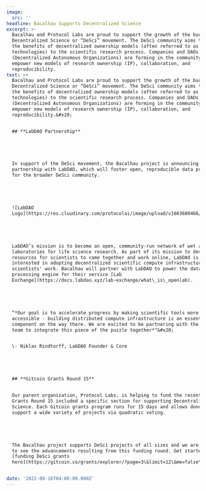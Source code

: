 ```yaml
---
image:
  src: ''
headline: Bacalhau Supports Decentralized Science
excerpt: >-
  Bacalhau and Protocol Labs are proud to support the growth of the burgeoning
  Decentralized Science or “DeSci” movement. The DeSci community aims to bring
  the benefits of decentralized ownership models (often referred to as “Web3”
  technologies) to the scientific research process. Companies and DAOs
  (Decentralized Autonomous Organizations) are forming in the community to
  empower new models of research ownership (IP), collaboration, and
  reproducibility. 
text: >+
  Bacalhau and Protocol Labs are proud to support the growth of the burgeoning
  Decentralized Science or “DeSci” movement. The DeSci community aims to bring
  the benefits of decentralized ownership models (often referred to as “Web3”
  technologies) to the scientific research process. Companies and DAOs
  (Decentralized Autonomous Organizations) are forming in the community to
  empower new models of research ownership (IP), collaboration, and
  reproducibility.&#x20;


  ## **LabDAO Partnership**





  In support of the DeSci movement, the Bacalhau project is announcing our
  partnership with LabDAO, which will foster open, reproducible data processing
  for the broader DeSci community.





  ![LabDAO
  Logo](https://res.cloudinary.com/protocolai/image/upload/v1663680466/bacalhau/labdao_logo_u8xacn.png)





  LabDAO’s mission is to become an open, community-run network of wet and dry
  laboratories for life science research. As part of its mission to develop
  resources for scientists to come together and work online, LabDAO is
  interested in adopting decentralized scientific compute infrastructure for its
  scientists' work. Bacalhau will partner with LabDAO to power the data
  processing engine for their service [Lab
  Exchange](https://docs.labdao.xyz/lab-exchange/what\_is\_openlab).





  “*Our goal is to accelerate progress by making scientific tools more
  accessible - building distributed compute infrastructure is an essential
  component on the way there. We are excited to be partnering with the Bacalhau
  team to integrate this piece of the puzzle together*"&#x20;


  \- Niklas Rindtorff, LabDAO Founder & Core





  ## **Gitcoin Grants Round 15**


  Our parent organization, Protocol Labs, is helping to fund the recent Gitcoin
  Grants Round 15 included a specific section for supporting Decentralized
  Science. Each Gitcoin grants program runs for 15 days and allows donors to
  support a wide variety of projects via quadratic voting.





  The Bacalhau project supports DeSci projects of all sizes and we are excited
  to see the advancements resulting from this funding round. Get started
  [funding DeSci grants
  here](https://gitcoin.co/grants/explorer/?page=3\&limit=12\&me=false\&sort\_option=weighted\_shuffle\&collection\_id=false\&network=mainnet\&state=active\&profile=false\&round\_num=15\&customer\_name=DeSci\&sub\_round\_slug=gr15-desci\&collections\_page=1\&grant\_regions=\&grant\_types=\&grant\_tags=\&tenants=\&idle=true\&featured=true\&round\_type=false\&tab=grants).


date: '2022-09-16T04:00:00.000Z'
---
```



